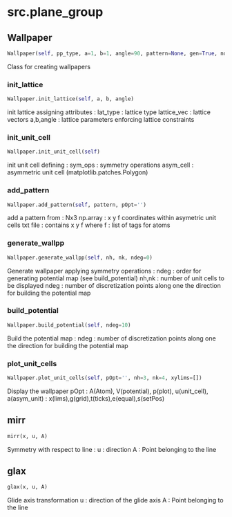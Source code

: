 <h1 id="src.plane_group">src.plane_group</h1>


<h2 id="src.plane_group.Wallpaper">Wallpaper</h2>

```python
Wallpaper(self, pp_type, a=1, b=1, angle=90, pattern=None, gen=True, ndeg=0, nh=1, nk=1, pOpt='', name='', path='.')
```
Class for creating wallpapers
<h3 id="src.plane_group.Wallpaper.init_lattice">init_lattice</h3>

```python
Wallpaper.init_lattice(self, a, b, angle)
```
init lattice assigning attributes :
lat_type    : lattice type
lattice_vec : lattice vectors
a,b,angle   : lattice parameters enforcing lattice constraints

<h3 id="src.plane_group.Wallpaper.init_unit_cell">init_unit_cell</h3>

```python
Wallpaper.init_unit_cell(self)
```
init unit cell defining :
sym_ops   : symmetry operations
asym_cell : asymmetric unit cell (matplotlib.patches.Polygon)
<h3 id="src.plane_group.Wallpaper.add_pattern">add_pattern</h3>

```python
Wallpaper.add_pattern(self, pattern, pOpt='')
```
add a pattern from :
Nx3 np.array : x y f coordinates within asymetric unit cells
txt file     : contains  x y f
where f : list of tags for atoms
<h3 id="src.plane_group.Wallpaper.generate_wallpp">generate_wallpp</h3>

```python
Wallpaper.generate_wallpp(self, nh, nk, ndeg=0)
```
Generate wallpaper applying symmetry operations :
ndeg   : order for generating potential map              (see build_potential)
nh,nk  : number of unit cells to be displayed
ndeg   : number of discretization points along one the direction for building the potential map
<h3 id="src.plane_group.Wallpaper.build_potential">build_potential</h3>

```python
Wallpaper.build_potential(self, ndeg=10)
```
Build the potential map :
ndeg : number of discretization points along one the direction for building the potential map
<h3 id="src.plane_group.Wallpaper.plot_unit_cells">plot_unit_cells</h3>

```python
Wallpaper.plot_unit_cells(self, pOpt='', nh=3, nk=4, xylims=[])
```
Display the wallpaper
pOpt :  A(Atom), V(potential), p(plot), u(unit_cell), a(asym_unit)
     :  x(lims),g(grid),t(ticks),e(equal),s(setPos)
<h2 id="src.plane_group.mirr">mirr</h2>

```python
mirr(x, u, A)
```
Symmetry with respect to line :
u : direction
A : Point belonging to the line

<h2 id="src.plane_group.glax">glax</h2>

```python
glax(x, u, A)
```
Glide axis transformation
u : direction of the glide axis
A : Point belonging to the line

